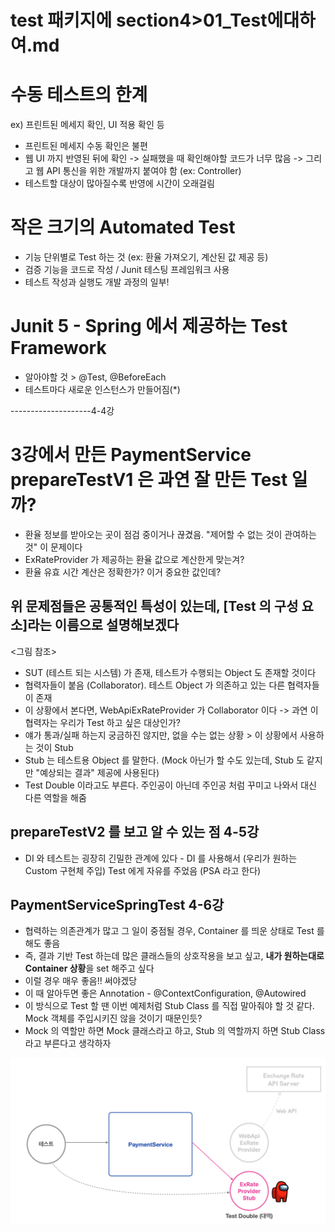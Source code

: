 # test 패키지에 section4>01_Test에대하여.md
# 수동 테스트의 한계
ex) 프린트된 메세지 확인, UI 적용 확인 등
- 프린트된 메세지 수동 확인은 불편
- 웹 UI 까지 반영된 뒤에 확인 -> 실패했을 때 확인해야할 코드가 너무 많음 -> 그리고 웹 API 통신을 위한 개발까지 붙여야 함 (ex: Controller)
- 테스트할 대상이 많아질수록 반영에 시간이 오래걸림

# 작은 크기의 Automated Test
- 기능 단위별로 Test 하는 것 (ex: 환율 가져오기, 계산된 값 제공 등)
- 검증 기능을 코드로 작성 / Junit 테스팅 프레임워크 사용
- 테스트 작성과 실행도 개발 과정의 일부!

# Junit 5 - Spring 에서 제공하는 Test Framework
- 알아야할 것 > @Test, @BeforeEach
- 테스트마다 새로운 인스턴스가 만들어짐(*)

--------------------4-4강
# 3강에서 만든 PaymentService prepareTestV1 은 과연 잘 만든 Test 일까?
- 환율 정보를 받아오는 곳이 점검 중이거나 끊겼음. "제어할 수 없는 것이 관여하는 것" 이 문제이다
- ExRateProvider 가 제공하는 환율 값으로 계산한게 맞는겨?
- 환율 유효 시간 계산은 정확한가? 이거 중요한 값인데?

## 위 문제점들은 공통적인 특성이 있는데, [Test 의 구성 요소]라는 이름으로 설명해보겠다

<그림 참조>

- SUT (테스트 되는 시스템) 가 존재, 테스트가 수행되는 Object 도 존재할 것이다
- 협력자들이 붙음 (Collaborator). 테스트 Object 가 의존하고 있는 다른 협력자들이 존재
- 이 상황에서 본다면, WebApiExRateProvider 가 Collaborator 이다 -> 과연 이 협력자는 우리가 Test 하고 싶은 대상인가?
- 얘가 통과/실패 하는지 궁금하진 않지만, 없을 수는 없는 상황 > 이 상황에서 사용하는 것이 Stub
- Stub 는 테스트용 Object 를 말한다. (Mock 아닌가 할 수도 있는데, Stub 도 같지만 "예상되는 결과" 제공에 사용된다)
- Test Double 이라고도 부른다. 주인공이 아닌데 주인공 처럼 꾸미고 나와서 대신 다른 역할을 해줌

## prepareTestV2 를 보고 알 수 있는 점 4-5강
- DI 와 테스트는 굉장히 긴밀한 관계에 있다 - DI 를 사용해서 (우리가 원하는 Custom 구현체 주입) Test 에게 자유를 주었음 (PSA 라고 한다)

## PaymentServiceSpringTest 4-6강
- 협력하는 의존관계가 많고 그 일이 중점될 경우, Container 를 띄운 상태로 Test 를 해도 좋음
- 즉, 결과 기반 Test 하는데 많은 클래스들의 상호작용을 보고 싶고, **내가 원하는대로 Container 상황**을 set 해주고 싶다
- 이럴 경우 매우 좋음!! 써야겠당
- 이 때 알아두면 좋은 Annotation - @ContextConfiguration, @Autowired
- 이 방식으로 Test 할 땐 이번 예제처럼 Stub Class 를 직접 말아줘야 할 것 같다. Mock 객체를 주입시키진 않을 것이기 때문인듯?
- Mock 의 역할만 하면 Mock 클래스라고 하고, Stub 의 역할까지 하면 Stub Class 라고 부른다고 생각하자


![관계 설정 책임 분리](/src/main/resources/image/section4_5.png)